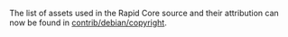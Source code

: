 The list of assets used in the Rapid Core source and their attribution can now be found in [contrib/debian/copyright](../contrib/debian/copyright).
